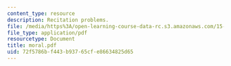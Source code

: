 ```yaml
---
content_type: resource
description: Recitation problems.
file: /media/https%3A/open-learning-course-data-rc.s3.amazonaws.com/15-024-applied-economics-for-managers-summer-2004/72f5786bf443b93765cfe86634825d65_moral.pdf
file_type: application/pdf
resourcetype: Document
title: moral.pdf
uid: 72f5786b-f443-b937-65cf-e86634825d65
---
```

